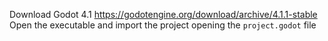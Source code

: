 Download Godot 4.1 https://godotengine.org/download/archive/4.1.1-stable
Open the executable and import the project opening the `project.godot` file
